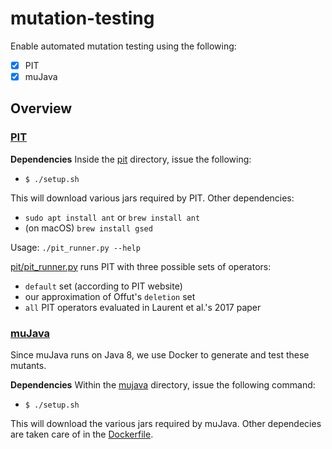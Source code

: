 # mutation-testing

Enable automated mutation testing using the following:
- [x] PIT
- [x] muJava

## Overview
### [PIT](https://pitest.org)

**Dependencies**
Inside the [pit](pit/) directory, issue the following:
* `$ ./setup.sh`

This will download various jars required by PIT. Other dependencies:
* `sudo apt install ant` or `brew install ant`
* (on macOS) `brew install gsed`

Usage: `./pit_runner.py --help`

[pit/pit_runner.py](pit/pit_runner.py) runs PIT with three possible sets of operators:
* `default` set (according to PIT website)
* our approximation of Offut's `deletion` set 
* `all` PIT operators evaluated in Laurent et al.'s 2017 paper

### [muJava](https://cs.gmu.edu/~offutt/mujava/)
Since muJava runs on Java 8, we use Docker to generate and test these mutants.

**Dependencies**
Within the [mujava](mujava/) directory, issue the following command:
* `$ ./setup.sh`

This will download the various jars required by muJava. Other dependecies are taken care of in the [Dockerfile](mujava/Dockerfile).


